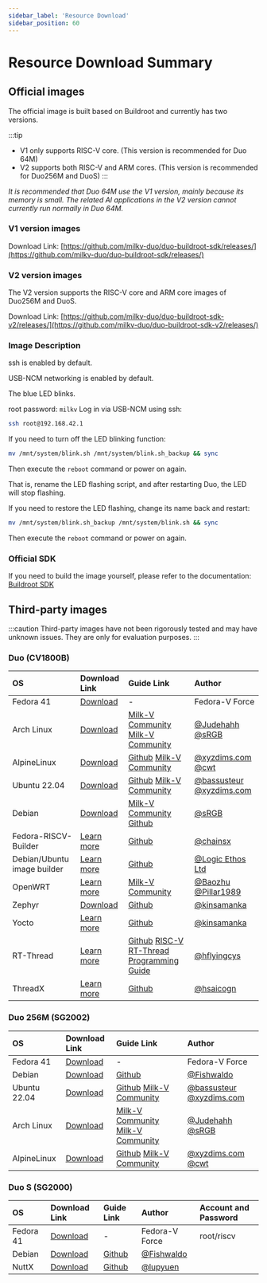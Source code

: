 ```yaml
---
sidebar_label: 'Resource Download'
sidebar_position: 60
---
```


# Resource Download Summary

## Official images

The official image is built based on Buildroot and currently has two versions.

:::tip
- V1 only supports RISC-V core. (This version is recommended for Duo 64M)
- V2 supports both RISC-V and ARM cores. (This version is recommended for Duo256M and DuoS)
:::

*It is recommended that Duo 64M use the V1 version, mainly because its memory is small. The related AI applications in the V2 version cannot currently run normally in Duo 64M.*

### V1 version images

Download Link: [https://github.com/milkv-duo/duo-buildroot-sdk/releases/](https://github.com/milkv-duo/duo-buildroot-sdk/releases/)

### V2 version images

The V2 version supports the RISC-V core and ARM core images of Duo256M and DuoS.

Download Link: [https://github.com/milkv-duo/duo-buildroot-sdk-v2/releases/](https://github.com/milkv-duo/duo-buildroot-sdk-v2/releases/)

### Image Description

ssh is enabled by default.

USB-NCM networking is enabled by default.

The blue LED blinks.

root password: `milkv`
Log in via USB-NCM using ssh:
~~~bash
ssh root@192.168.42.1
~~~

If you need to turn off the LED blinking function:
```bash
mv /mnt/system/blink.sh /mnt/system/blink.sh_backup && sync
```
Then execute the `reboot` command or power on again.

That is, rename the LED flashing script, and after restarting Duo, the LED will stop flashing.

If you need to restore the LED flashing, change its name back and restart:
```bash
mv /mnt/system/blink.sh_backup /mnt/system/blink.sh && sync
```
Then execute the `reboot` command or power on again.

### Official SDK

If you need to build the image yourself, please refer to the documentation: [Buildroot SDK](https://milkv.io/docs/duo/getting-started/buildroot-sdk)

## Third-party images

:::caution
Third-party images have not been rigorously tested and may have unknown issues. They are only for evaluation purposes.
:::

### Duo (CV1800B)

<div className='gpio_style'>

| OS | Download Link | Guide Link | Author |
|:---- |:---- |:---- |:---- |
| Fedora 41 | [Download](https://mirror.iscas.ac.cn/fedora-riscv/dl/Milk-V/Duo/images/latest/) | - | Fedora-V Force |
| Arch Linux | [Download](https://drive.google.com/file/d/1Qf8ioR29KCsvt2MIWre168Um9Q8ot_z5/view?usp=sharing) | [Milk-V Community](https://community.milkv.io/t/arch-linux-on-milkv-duo-milkv-duo-arch-linux/329) [Milk-V Community](https://community.milkv.io/t/debian-arch-linux-on-milkv-duo-256m-milkv-duo-256m-debian-arch-linux/1110) | [@Judehahh](https://community.milkv.io/u/Judehahh) [@sRGB](https://community.milkv.io/u/srgb/summary) |
| AlpineLinux | [Download](https://drive.google.com/file/d/1LfebzdIubEVe0RRMwWAD5QA5LjK-8sv5/view?usp=drive_link) | [Github](https://github.com/cwt/duo-buildroot-sdk/releases/tag/poc1) [Milk-V Community](https://community.milkv.io/t/alpine-linux-on-the-duo/700/5) | [@xyzdims.com](https://xyzdims.com/3d-printers/misc-hardware-notes/iot-milk-v-duo-risc-v-esbc-running-linux/#AlpineLinux_Disk_Image) [@cwt](https://github.com/cwt) |
| Ubuntu 22.04 | [Download](https://drive.google.com/file/d/1y1NQamzUDzot_kVT2yKkbusoJmtvH5tD/view?usp=sharing) | [Github](https://github.com/bassusteur/milkv-duo-ubuntu) [Milk-V Community](https://community.milkv.io/t/ubuntu-on-the-milk-v-duo/960) | [@bassusteur](https://github.com/bassusteur) [@xyzdims.com](https://xyzdims.com/3d-printers/misc-hardware-notes/iot-milk-v-duo-risc-v-esbc-running-linux/#Ubuntu_Disk_Image) |
| Debian | [Download](https://drive.google.com/file/d/1TqMuFsRo5Es2Y6-qAyxV8jnFdAkcCp4v/view?usp=sharing) | [Milk-V Community](https://community.milkv.io/t/milkv-duo-duo-debian-full-7z-519m-download/862) [Github](https://github.com/hongwenjun/riscv64/tree/main/milkv-duo) | [@sRGB](https://community.milkv.io/u/srgb/summary) |
| Fedora-RISCV-Builder | [Learn more](https://github.com/chainsx/fedora-riscv-builder) | [Github](https://github.com/chainsx/fedora-riscv-builder) | [@chainsx](https://github.com/chainsx) |
| Debian/Ubuntu image builder | [Learn more](https://community.milkv.io/t/milk-v-duo-debian-ubuntu-image-builder/1424) | [Github](https://github.com/logicethos/Milk-V_Duo_Linux2SD) | [@Logic Ethos Ltd](https://github.com/logicethos) |
| OpenWRT | [Learn more](https://github.com/Pillar1989/VizOS) | [Milk-V Community](https://community.milkv.io/t/openwrt-on-milkv-duo-milkv-duo-openwrt/1025) | [@Baozhu](https://community.milkv.io/u/Baozhu) [@Pillar1989](https://github.com/Pillar1989) |
| Zephyr | [Download](https://github.com/kinsamanka/milkv-zephyros/releases/download/v0.1.1-alpha/milkv-duo_sdcard.img.gz) | [Github](https://github.com/kinsamanka/milkv-zephyros) | [@kinsamanka](https://github.com/kinsamanka) |
| Yocto | [Learn more](https://github.com/kinsamanka/meta-milkv/blob/master/README.md) | [Github](https://github.com/kinsamanka/meta-milkv) | [@kinsamanka](https://github.com/kinsamanka) |
| RT-Thread | [Learn more](https://github.com/RT-Thread/rt-thread/tree/master/bsp/cvitek) | [Github](https://github.com/RT-Thread/rt-thread/tree/master/bsp/cvitek)  [RISC-V RT-Thread Programming Guide](https://riscv-rtthread-programming-manual.readthedocs.io/zh-cn/latest/) | [@hflyingcys](https://github.com/flyingcys) |
| ThreadX | [Learn more](https://github.com/saicogn/ThreadX-to-RISC-V64) | [Github](https://github.com/saicogn/ThreadX-to-RISC-V64) | [@hsaicogn](https://github.com/saicogn) |

</div>

### Duo 256M (SG2002)

<div className='gpio_style'>

| OS | Download Link | Guide Link | Author |
|:---- |:---- |:---- |:---- |
| Fedora 41 | [Download](https://mirror.iscas.ac.cn/fedora-riscv/dl/Milk-V/Duo256M/images/latest/) | - | Fedora-V Force |
| Debian | [Download](https://github.com/Fishwaldo/sophgo-sg200x-debian/releases/tag/v1.2.0) | [Github](https://github.com/Fishwaldo/sophgo-sg200x-debian) | [@Fishwaldo](https://github.com/Fishwaldo) |
| Ubuntu 22.04 | [Download](https://drive.google.com/file/d/1mkzLhvtjJup3GbgWKZdwL80PZMMXg7n1/view) | [Github](https://github.com/bassusteur/milkv-duo-ubuntu) [Milk-V Community](https://community.milkv.io/t/ubuntu-on-the-milk-v-duo/960) | [@bassusteur](https://github.com/bassusteur) [@xyzdims.com](https://xyzdims.com/3d-printers/misc-hardware-notes/iot-milk-v-duo-risc-v-esbc-running-linux/#Ubuntu_Disk_Image) |
| Arch Linux | [Download](https://drive.google.com/file/d/16qJTmEtFFTkS-mIRFdaj4Prbi2QezjMI/view) | [Milk-V Community](https://community.milkv.io/t/arch-linux-on-milkv-duo-milkv-duo-arch-linux/329) [Milk-V Community](https://community.milkv.io/t/debian-arch-linux-on-milkv-duo-256m-milkv-duo-256m-debian-arch-linux/1110) | [@Judehahh](https://community.milkv.io/u/Judehahh) [@sRGB](https://community.milkv.io/u/srgb/summary) |
| AlpineLinux  | [Download](https://drive.google.com/file/d/1zhhB6AdgvjjuzBWjY6TchdX5b0uNWzP-/view) | [Github](https://github.com/cwt/duo-buildroot-sdk/releases/tag/poc1) [Milk-V Community](https://community.milkv.io/t/alpine-linux-on-the-duo/700/5) | [@xyzdims.com](https://xyzdims.com/3d-printers/misc-hardware-notes/iot-milk-v-duo-risc-v-esbc-running-linux/#AlpineLinux_Disk_Image) [@cwt](https://github.com/cwt) |

</div>

### Duo S (SG2000)

<div className='gpio_style'>

| OS | Download Link | Guide Link | Author | Account and Password |
|:---- |:---- |:---- |:---- |:---- |
| Fedora 41 | [Download](https://mirror.iscas.ac.cn/fedora-riscv/dl/Milk-V/DuoS/images/latest/) | - | Fedora-V Force | root/riscv |
| Debian | [Download](https://github.com/Fishwaldo/sophgo-sg200x-debian/releases) | [Github](https://github.com/Fishwaldo/sophgo-sg200x-debian) | [@Fishwaldo](https://github.com/Fishwaldo) | |
| NuttX | [Download](https://github.com/lupyuen/nuttx-sg2000/releases) | [Github](https://github.com/lupyuen/nuttx-sg2000) | [@lupyuen](https://github.com/lupyuen) | |

</div>
